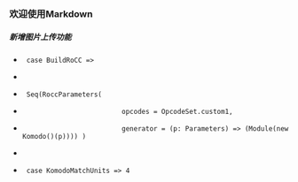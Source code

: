 ### 欢迎使用Markdown

##### 新增图片上传功能

+      case BuildRoCC => 
+      
+      Seq(RoccParameters(    
+                              opcodes = OpcodeSet.custom1,
+                              generator = (p: Parameters) => (Module(new Komodo()(p)))) )
+      


+      case KomodoMatchUnits => 4   